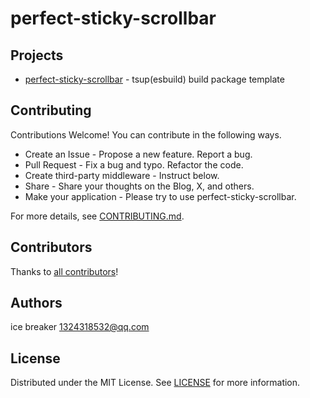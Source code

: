 # perfect-sticky-scrollbar

## Projects

- [perfect-sticky-scrollbar](packages/perfect-sticky-scrollbar) - tsup(esbuild) build package template

## Contributing

Contributions Welcome! You can contribute in the following ways.

- Create an Issue - Propose a new feature. Report a bug.
- Pull Request - Fix a bug and typo. Refactor the code.
- Create third-party middleware - Instruct below.
- Share - Share your thoughts on the Blog, X, and others.
- Make your application - Please try to use perfect-sticky-scrollbar.

For more details, see [CONTRIBUTING.md](CONTRIBUTING.md).

## Contributors

Thanks to [all contributors](https://github.com/sonofmagic/perfect-sticky-scrollbar/graphs/contributors)!

## Authors

ice breaker <1324318532@qq.com>

## License

Distributed under the MIT License. See [LICENSE](LICENSE) for more information.
